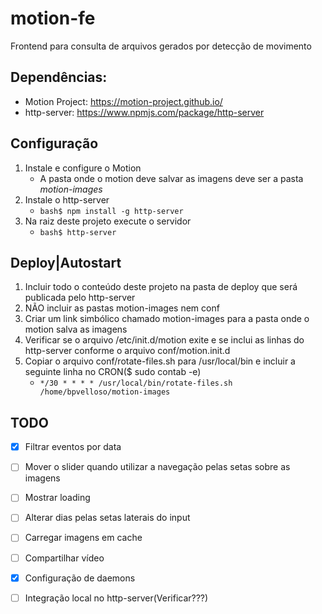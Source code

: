 # motion-fe

Frontend para consulta de arquivos gerados por detecção de movimento 

## Dependências:

* Motion Project: https://motion-project.github.io/
* http-server: https://www.npmjs.com/package/http-server

## Configuração

1. Instale e configure o Motion
   - A pasta onde o motion deve salvar as imagens deve ser a pasta *motion-images* 
2. Instale o http-server
   - ``` bash$ npm install -g http-server ```
3. Na raiz deste projeto execute o servidor
   - ``` bash$ http-server ```

## Deploy|Autostart

1. Incluir todo o conteúdo deste projeto na pasta de deploy que será publicada pelo http-server
2. NÃO incluir as pastas motion-images nem conf
3. Criar um link simbólico chamado motion-images para a pasta onde o motion salva as imagens
4. Verificar se o arquivo /etc/init.d/motion exite e se inclui as linhas do http-server conforme o arquivo conf/motion.init.d
5. Copiar o arquivo conf/rotate-files.sh para /usr/local/bin e incluir a seguinte linha no CRON($ sudo contab -e)
   - ```*/30 * * * * /usr/local/bin/rotate-files.sh /home/bpvelloso/motion-images```

## TODO
- [X] Filtrar eventos por data
- [ ] Mover o slider quando utilizar a navegação pelas setas sobre as imagens
- [ ] Mostrar loading
- [ ] Alterar dias pelas setas laterais do input
- [ ] Carregar imagens em cache
- [ ] Compartilhar vídeo
- [X] Configuração de daemons
- [ ] Integração local no http-server(Verificar???)


